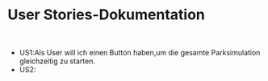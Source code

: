 <html>
<body>
<h1>User Stories-Dokumentation</h1>
<br>
<ul>
<li>
US1:Als User will ich einen Button haben,um die gesamte Parksimulation 
    gleichzeitig zu starten.

</li>
<li>
US2:
</li>
</ul>
</body>









</html>